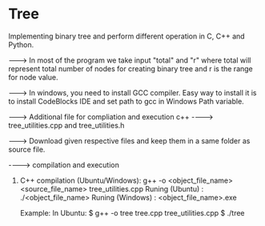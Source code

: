 # Tree

Implementing binary tree and perform different operation in C, C++ and Python.

---> In most of the program we take input "total" and "r" where total will represent total number of nodes for creating binary tree and r is the range for node value.

---> In windows, you need to install GCC compiler. Easy way to install it is to install CodeBlocks IDE and set path to gcc in Windows Path variable.

---> Additional file for compliation and execution
       c++ ----> tree_utilities.cpp and tree_utilities.h
       
---> Download given respective files and keep them in a same folder as source file.

----> compilation and execution
   
   1) C++
      compilation (Ubuntu/Windows): g++ -o <object_file_name> <source_file_name> tree_utilities.cpp
      Runing (Ubuntu) : ./<object_file_name>
      Runing (Windows) : <object_file_name>.exe
      
      Example:
      In Ubuntu:
          $  g++ -o tree tree.cpp tree_utilities.cpp
          $  ./tree  
       
